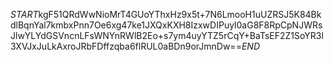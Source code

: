 $START$kgF51QRdWwNioMrT4GUoYThxHz9x5t+7N6LmooH1uUZRSJ5K84BkdlBqnYal7kmbxPnn7Oe6xg47ke1JXQxKXH8IzxwDIPuyl0aG8F8RpCpNJWRsJlwYLYdGSVncnLFsWNYnRWlB2Eo+s7ym4uyYTZ5rCqY+BaTsEF2Z1SoYR3l3XVJxJuLkAxroJRbFDffzqba6flRUL0aBDn9orJmnDw==$END$